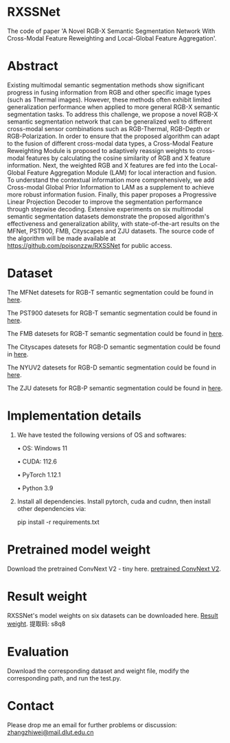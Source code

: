 # RXSSNet
The code of paper 'A Novel RGB-X Semantic Segmentation Network With Cross-Modal Feature Reweighting and Local-Global Feature Aggregation'. 

# Abstract
Existing multimodal semantic segmentation methods show significant progress in fusing information from RGB and other specific image types (such as Thermal images). However, these methods often exhibit limited generalization performance when applied to more general RGB-X semantic segmentation tasks. To address this challenge, we propose a novel RGB-X semantic segmentation network that can be generalized well to different cross-modal sensor combinations such as RGB-Thermal, RGB-Depth or RGB-Polarization. In order to ensure that the proposed algorithm can adapt to the fusion of different cross-modal data types, a Cross-Modal Feature Reweighting Module is proposed to adaptively reassign weights to cross-modal features by calculating the cosine similarity of RGB and X feature information. Next, the weighted RGB and X features are fed into the Local-Global Feature Aggregation Module (LAM) for local interaction and fusion. To understand the contextual information more comprehensively, we add Cross-modal Global Prior Information to LAM as a supplement to achieve more robust information fusion. Finally, this paper proposes a Progressive Linear Projection Decoder to improve the segmentation performance through stepwise decoding. Extensive experiments on six multimodal semantic segmentation datasets demonstrate the proposed algorithm's effectiveness and generalization ability, with state-of-the-art results on the MFNet, PST900, FMB, Cityscapes and ZJU datasets. The source code of the algorithm will be made available at https://github.com/poisonzzw/RXSSNet for public access.

# Dataset
The MFNet datesets for RGB-T semantic segmentation could be found in [here](https://www.mi.t.u-tokyo.ac.jp/static/projects/mil_multispectral/).  

The PST900 datesets for RGB-T semantic segmentation could be found in [here](https://drive.google.com/file/d/1hZeM-MvdUC_Btyok7mdF00RV-InbAadm/view?pli=1).  

The FMB datesets for RGB-T semantic segmentation could be found in [here](https://pan.baidu.com/s/1k7PgCsSJVZJIoIhgMjWxNg?pwd=IVIF#list/path=%2F).  

The Cityscapes datesets for RGB-D semantic segmentation could be found in [here](https://www.cityscapes-dataset.com/dataset-overview/).  

The NYUV2 datesets for RGB-D semantic segmentation could be found in [here](https://cs.nyu.edu/~fergus/datasets/nyu_depth_v2.html).  

The ZJU datesets for RGB-P semantic segmentation could be found in [here](https://huggingface.co/datasets/Zhonghua/ZJU_RGB_P/tree/main).

# Implementation details
1. We have tested the following versions of OS and softwares:

    • OS: Windows 11

    • CUDA: 112.6  

    • PyTorch 1.12.1  

    • Python 3.9  

2. Install all dependencies. Install pytorch, cuda and cudnn, then install other dependencies via:

   pip install -r requirements.txt

# Pretrained model weight
Download the pretrained ConvNext V2 - tiny here. [pretrained ConvNext V2](https://dl.fbaipublicfiles.com/convnext/convnextv2/im22k/convnextv2_tiny_22k_384_ema.pt).

# Result weight
RXSSNet's model weights on six datasets can be downloaded here. [Result weight](https://pan.baidu.com/s/1_1m1YiBUoR3nXqSGU_st_A). 提取码: s8q8


# Evaluation
Download the corresponding dataset and weight file, modify the corresponding path, and run the test.py.

# Contact
Please drop me an email for further problems or discussion: zhangzhiwei@mail.dlut.edu.cn

